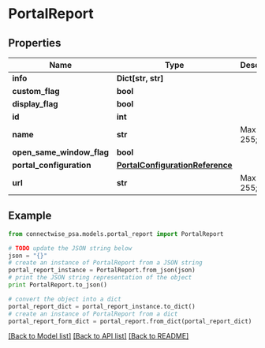 # PortalReport


## Properties
Name | Type | Description | Notes
------------ | ------------- | ------------- | -------------
**info** | **Dict[str, str]** |  | [optional] 
**custom_flag** | **bool** |  | [optional] 
**display_flag** | **bool** |  | [optional] 
**id** | **int** |  | [optional] 
**name** | **str** |  Max length: 255; | 
**open_same_window_flag** | **bool** |  | [optional] 
**portal_configuration** | [**PortalConfigurationReference**](PortalConfigurationReference.md) |  | [optional] 
**url** | **str** |  Max length: 255; | 

## Example

```python
from connectwise_psa.models.portal_report import PortalReport

# TODO update the JSON string below
json = "{}"
# create an instance of PortalReport from a JSON string
portal_report_instance = PortalReport.from_json(json)
# print the JSON string representation of the object
print PortalReport.to_json()

# convert the object into a dict
portal_report_dict = portal_report_instance.to_dict()
# create an instance of PortalReport from a dict
portal_report_form_dict = portal_report.from_dict(portal_report_dict)
```
[[Back to Model list]](../README.md#documentation-for-models) [[Back to API list]](../README.md#documentation-for-api-endpoints) [[Back to README]](../README.md)


